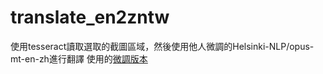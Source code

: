 # translate_en2zntw
使用tesseract讀取選取的截圖區域，然後使用他人微調的Helsinki-NLP/opus-mt-en-zh進行翻譯
使用的[微調版本](<https://huggingface.co/peterhsu/marian-finetuned-kde4-en-to-zh_TW-accelerate>)

